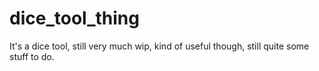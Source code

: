 # dice_tool_thing
It's a dice tool, still very much wip, kind of useful though, still quite some stuff to do.

